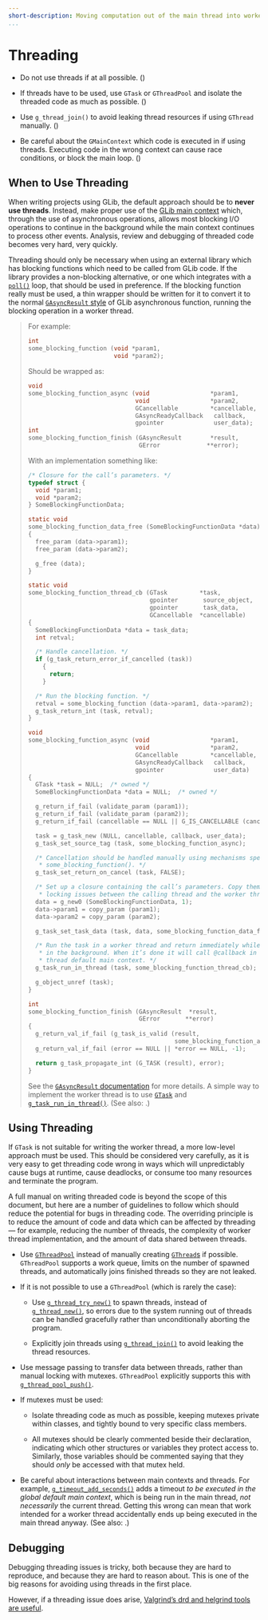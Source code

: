 ```yaml
---
short-description: Moving computation out of the main thread into worker threads
...
```


# Threading

  - Do not use threads if at all possible. ([](#when-to-use-threading))

  - If threads have to be used, use `GTask` or `GThreadPool` and isolate
    the threaded code as much as possible. ([](#using-threading))

  - Use `g_thread_join()` to avoid leaking thread resources if using
    `GThread` manually. ([](#using-threading))

  - Be careful about the `GMainContext` which code is executed in if
    using threads. Executing code in the wrong context can cause race
    conditions, or block the main loop. ([](#using-threading))

## When to Use Threading

When writing projects using GLib, the default approach should be to
**never use threads**. Instead, make proper use of the [GLib main
context](main-contexts.md) which, through the use of asynchronous
operations, allows most blocking I/O operations to continue in the
background while the main context continues to process other events.
Analysis, review and debugging of threaded code becomes very hard, very
quickly.

Threading should only be necessary when using an external library which
has blocking functions which need to be called from GLib code. If the
library provides a non-blocking alternative, or one which integrates
with a
[`poll()`](http://pubs.opengroup.org/onlinepubs/009695399/functions/poll.html)
loop, that should be used in preference. If the blocking function really
must be used, a thin wrapper should be written for it to convert it to
the normal [`GAsyncResult`
style](https://developer.gnome.org/gio/stable/GAsyncResult.html) of GLib
asynchronous function, running the blocking operation in a worker
thread.

> For example:
> 
> ```c 
> int
> some_blocking_function (void *param1,
>                         void *param2);
> ```
> 
> Should be wrapped as:
> 
> ```c
> void
> some_blocking_function_async (void                 *param1,
>                               void                 *param2,
>                               GCancellable         *cancellable,
>                               GAsyncReadyCallback   callback,
>                               gpointer              user_data);
> int
> some_blocking_function_finish (GAsyncResult        *result,
>                                GError             **error);
> ```
> 
> With an implementation something like:
>
> ```c
> /* Closure for the call’s parameters. */
> typedef struct {
>   void *param1;
>   void *param2;
> } SomeBlockingFunctionData;
> 
> static void
> some_blocking_function_data_free (SomeBlockingFunctionData *data)
> {
>   free_param (data->param1);
>   free_param (data->param2);
> 
>   g_free (data);
> }
> 
> static void
> some_blocking_function_thread_cb (GTask         *task,
>                                   gpointer       source_object,
>                                   gpointer       task_data,
>                                   GCancellable  *cancellable)
> {
>   SomeBlockingFunctionData *data = task_data;
>   int retval;
> 
>   /* Handle cancellation. */
>   if (g_task_return_error_if_cancelled (task))
>     {
>       return;
>     }
> 
>   /* Run the blocking function. */
>   retval = some_blocking_function (data->param1, data->param2);
>   g_task_return_int (task, retval);
> }
> 
> void
> some_blocking_function_async (void                 *param1,
>                               void                 *param2,
>                               GCancellable         *cancellable,
>                               GAsyncReadyCallback   callback,
>                               gpointer              user_data)
> {
>   GTask *task = NULL;  /* owned */
>   SomeBlockingFunctionData *data = NULL;  /* owned */
> 
>   g_return_if_fail (validate_param (param1));
>   g_return_if_fail (validate_param (param2));
>   g_return_if_fail (cancellable == NULL || G_IS_CANCELLABLE (cancellable));
> 
>   task = g_task_new (NULL, cancellable, callback, user_data);
>   g_task_set_source_tag (task, some_blocking_function_async);
> 
>   /* Cancellation should be handled manually using mechanisms specific to
>    * some_blocking_function(). */
>   g_task_set_return_on_cancel (task, FALSE);
> 
>   /* Set up a closure containing the call’s parameters. Copy them to avoid
>    * locking issues between the calling thread and the worker thread. */
>   data = g_new0 (SomeBlockingFunctionData, 1);
>   data->param1 = copy_param (param1);
>   data->param2 = copy_param (param2);
> 
>   g_task_set_task_data (task, data, some_blocking_function_data_free);
> 
>   /* Run the task in a worker thread and return immediately while that continues
>    * in the background. When it’s done it will call @callback in the current
>    * thread default main context. */
>   g_task_run_in_thread (task, some_blocking_function_thread_cb);
> 
>   g_object_unref (task);
> }
> 
> int
> some_blocking_function_finish (GAsyncResult  *result,
>                                GError       **error)
> {
>   g_return_val_if_fail (g_task_is_valid (result,
>                                          some_blocking_function_async), -1);
>   g_return_val_if_fail (error == NULL || *error == NULL, -1);
> 
>   return g_task_propagate_int (G_TASK (result), error);
> }
> ```
> 
> See the [`GAsyncResult`
> documentation](https://developer.gnome.org/gio/stable/GAsyncResult.html)
> for more details. A simple way to implement the worker thread is to
> use [`GTask`](https://developer.gnome.org/gio/stable/GTask.html) and
> [`g_task_run_in_thread()`](https://developer.gnome.org/gio/stable/GTask.html#g-task-run-in-thread).
> (See also: [](main-contexts.md#gtask).)

## Using Threading

If `GTask` is not suitable for writing the worker thread, a more
low-level approach must be used. This should be considered very
carefully, as it is very easy to get threading code wrong in ways which
will unpredictably cause bugs at runtime, cause deadlocks, or consume
too many resources and terminate the program.

A full manual on writing threaded code is beyond the scope of this
document, but here are a number of guidelines to follow which should
reduce the potential for bugs in threading code. The overriding
principle is to reduce the amount of code and data which can be affected
by threading — for example, reducing the number of threads, the
complexity of worker thread implementation, and the amount of data
shared between threads.

  - Use
    [`GThreadPool`](https://developer.gnome.org/glib/stable/glib-Thread-Pools.html)
    instead of manually creating
    [`GThread`s](https://developer.gnome.org/glib/stable/glib-Threads.html)
    if possible. `GThreadPool` supports a work queue, limits on the
    number of spawned threads, and automatically joins finished threads
    so they are not leaked.

  - If it is not possible to use a `GThreadPool` (which is rarely the
    case):
    
      - Use
        [`g_thread_try_new()`](https://developer.gnome.org/glib/stable/glib-Threads.html#g-thread-try-new)
        to spawn threads, instead of
        [`g_thread_new()`](https://developer.gnome.org/glib/stable/glib-Threads.html#g-thread-new),
        so errors due to the system running out of threads can be
        handled gracefully rather than unconditionally aborting the
        program.
    
      - Explicitly join threads using
        [`g_thread_join()`](https://developer.gnome.org/glib/stable/glib-Threads.html#g-thread-join)
        to avoid leaking the thread resources.

  - Use message passing to transfer data between threads, rather than
    manual locking with mutexes. `GThreadPool` explicitly supports this
    with
    [`g_thread_pool_push()`](https://developer.gnome.org/glib/stable/glib-Thread-Pools.html#g-thread-pool-push).

  - If mutexes must be used:
    
      - Isolate threading code as much as possible, keeping mutexes
        private within classes, and tightly bound to very specific class
        members.
    
      - All mutexes should be clearly commented beside their
        declaration, indicating which other structures or variables they
        protect access to. Similarly, those variables should be
        commented saying that they should *only* be accessed with that
        mutex held.

  - Be careful about interactions between main contexts and threads. For
    example,
    [`g_timeout_add_seconds()`](https://developer.gnome.org/glib/stable/glib-The-Main-Event-Loop.html#g-timeout-add-seconds)
    adds a timeout *to be executed in the global default main context*,
    which is being run in the main thread, *not necessarily* the current
    thread. Getting this wrong can mean that work intended for a worker
    thread accidentally ends up being executed in the main thread
    anyway. (See also: [](main-contexts.md#default-contexts).)

## Debugging

Debugging threading issues is tricky, both because they are hard to
reproduce, and because they are hard to reason about. This is one of the
big reasons for avoiding using threads in the first place.

However, if a threading issue does arise, [Valgrind’s drd and helgrind
tools are useful](tooling.md#helgrind-and-drd).

